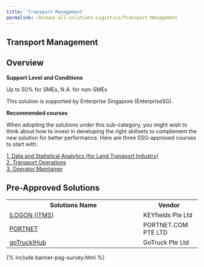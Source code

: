 ```yaml
---
title: 'Transport Management'
permalink: /browse-all-solutions-Logistics/Transport-Management
---
```


## Transport Management
## Overview

**Support Level and Conditions**

Up to 50% for SMEs, N.A. for non-SMEs

This solution is supported by Enterprise Singapore (EnterpriseSG).

**Recommended courses**

When adopting the solutions under this sub-category, you might wish to think about how to invest in developing the right skillsets to complement the new solution for better performance. Here are three SSG-approved courses to start with:

<a href='https://sfec.enterprisejobskills.gov.sg/Course_Internet/CourseDetail.aspx?CoursesReferenceNumber=TGS-2020512818'  target='_blank' rel='noopener'>1. Data and Statistical Analytics (for Land Transport Industry)</a><br>
<a href='https://sfec.enterprisejobskills.gov.sg/Course_Internet/CourseDetail.aspx?CoursesReferenceNumber=TGS-2019504063'  target='_blank' rel='noopener'>2. Transport Operations</a><br>
<a href='https://sfec.enterprisejobskills.gov.sg/Course_Internet/CourseDetail.aspx?CoursesReferenceNumber=TGS-2021009560'  target='_blank' rel='noopener'>3. Operator Maintainer</a><br>

## Pre-Approved Solutions

<table>
<tr>
<th style='width: auto;'><b>Solutions Name</b></th>
<th style='width: 30%;'><b>Vendor</b></th>
</tr>
<tr>
<td><a href='/productivity-solutions-grant/solutionrepo/solution577' target='_blank'>iLOGON (iTMS)</a><br></td>
<td>KEYfields Pte Ltd</td>
</tr>
<tr>
<td><a href='/productivity-solutions-grant/solutionrepo/solution754' target='_blank'>PORTNET</a><br></td>
<td>PORTNET.COM PTE LTD </td>
</tr>
<tr>
<td><a href='/productivity-solutions-grant/solutionrepo/solution1600' target='_blank'>goTruck!Hub</a><br></td>
<td>GoTruck Pte Ltd</td>
</tr>
</table>

{% include banner-psg-survey.html %}
